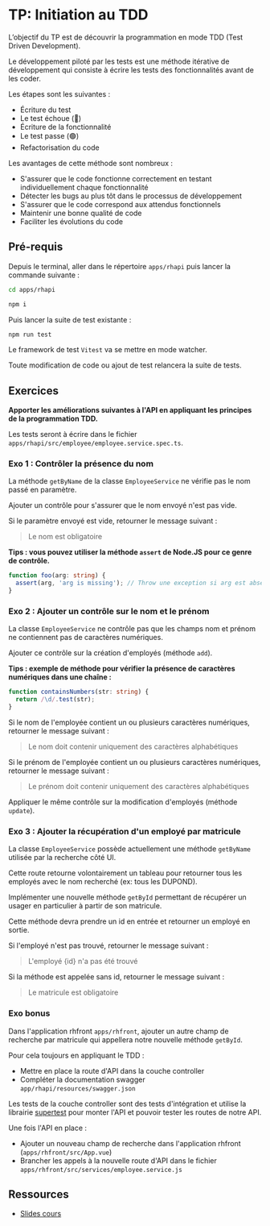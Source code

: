 # TP: Initiation au TDD

L’objectif du TP est de découvrir la programmation en mode TDD (Test Driven Development).

Le développement piloté par les tests est une méthode itérative de développement qui consiste à écrire les tests des fonctionnalités avant de les coder.

Les étapes sont les suivantes :

- Écriture du test
- Le test échoue (🔴)
- Écriture de la fonctionnalité
- Le test passe (🟢)
- Refactorisation du code

Les avantages de cette méthode sont nombreux :

- S'assurer que le code fonctionne correctement en testant individuellement chaque fonctionnalité
- Détecter les bugs au plus tôt dans le processus de développement
- S'assurer que le code correspond aux attendus fonctionnels
- Maintenir une bonne qualité de code
- Faciliter les évolutions du code

## Pré-requis

Depuis le terminal, aller dans le répertoire `apps/rhapi` puis lancer la commande suivante :

```sh
cd apps/rhapi

npm i
```

Puis lancer la suite de test existante :

```sh
npm run test
```

Le framework de test `Vitest` va se mettre en mode watcher.

Toute modification de code ou ajout de test relancera la suite de tests.

## Exercices

**Apporter les améliorations suivantes à l'API en appliquant les principes de la programmation TDD.**

Les tests seront à écrire dans le fichier `apps/rhapi/src/employee/employee.service.spec.ts`.

### Exo 1 : Contrôler la présence du nom

La méthode `getByName` de la classe `EmployeeService` ne vérifie pas le nom passé en paramètre.

Ajouter un contrôle pour s'assurer que le nom envoyé n'est pas vide.

Si le paramètre envoyé est vide, retourner le message suivant :

> Le nom est obligatoire

**Tips : vous pouvez utiliser la méthode `assert` de Node.JS pour ce genre de contrôle.**

```ts
function foo(arg: string) {
  assert(arg, 'arg is missing'); // Throw une exception si arg est absent
}
```

### Exo 2 : Ajouter un contrôle sur le nom et le prénom

La classe `EmployeeService` ne contrôle pas que les champs nom et prénom ne contiennent pas de caractères numériques.

Ajouter ce contrôle sur la création d'employés (méthode `add`).

**Tips : exemple de méthode pour vérifier la présence de caractères numériques dans une chaîne :**

```ts
function containsNumbers(str: string) {
  return /\d/.test(str);
}
```

Si le nom de l'employée contient un ou plusieurs caractères numériques, retourner le message suivant :

> Le nom doit contenir uniquement des caractères alphabétiques

Si le prénom de l'employée contient un ou plusieurs caractères numériques, retourner le message suivant :

> Le prénom doit contenir uniquement des caractères alphabétiques

Appliquer le même contrôle sur la modification d'employés (méthode `update`).

### Exo 3 : Ajouter la récupération d'un employé par matricule

La classe `EmployeeService` possède actuellement une méthode `getByName` utilisée par la recherche côté UI.

Cette route retourne volontairement un tableau pour retourner tous les employés avec le nom recherché (ex: tous les DUPOND).

Implémenter une nouvelle méthode `getById` permettant de récupérer un usager en particulier à partir de son matricule.

Cette méthode devra prendre un id en entrée et retourner un employé en sortie.

Si l'employé n'est pas trouvé, retourner le message suivant :

> L'employé {id} n'a pas été trouvé

Si la méthode est appelée sans id, retourner le message suivant :

> Le matricule est obligatoire

### Exo bonus

Dans l'application rhfront `apps/rhfront`, ajouter un autre champ de recherche par matricule qui appellera notre nouvelle méthode `getById`.

Pour cela toujours en appliquant le TDD :

- Mettre en place la route d'API dans la couche controller
- Compléter la documentation swagger `app/rhapi/resources/swagger.json`

Les tests de la couche controller sont des tests d'intégration et utilise la librairie [supertest](https://github.com/ladjs/supertest) pour monter l'API et pouvoir tester les routes de notre API.

Une fois l'API en place :

- Ajouter un nouveau champ de recherche dans l'application rhfront (`apps/rhfront/src/App.vue`)
- Brancher les appels à la nouvelle route d'API dans le fichier `apps/rhfront/src/services/employee.service.js`

## Ressources

- [Slides cours](https://ziggornif.github.io/tdd-workshop/)
